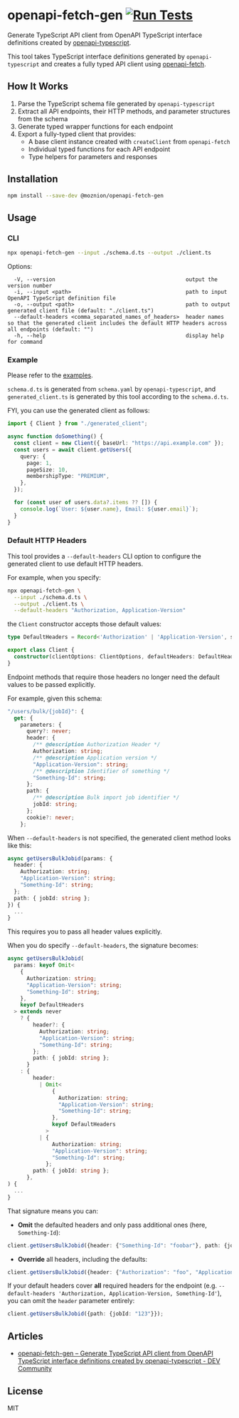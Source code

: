 # openapi-fetch-gen [![Run Tests](https://github.com/moznion/openapi-fetch-gen/actions/workflows/test.yml/badge.svg)](https://github.com/moznion/openapi-fetch-gen/actions/workflows/test.yml)

Generate TypeScript API client from OpenAPI TypeScript interface definitions created by [openapi-typescript](https://github.com/openapi-ts/openapi-typescript).

This tool takes TypeScript interface definitions generated by `openapi-typescript` and creates a fully typed API client using [openapi-fetch](https://github.com/openapi-ts/openapi-typescript/tree/main/packages/openapi-fetch).

## How It Works

1. Parse the TypeScript schema file generated by `openapi-typescript`
2. Extract all API endpoints, their HTTP methods, and parameter structures from the schema
3. Generate typed wrapper functions for each endpoint
4. Export a fully-typed client that provides:
   - A base client instance created with `createClient` from `openapi-fetch`
   - Individual typed functions for each API endpoint
   - Type helpers for parameters and responses

## Installation

```bash
npm install --save-dev @moznion/openapi-fetch-gen
```

## Usage

### CLI

```bash
npx openapi-fetch-gen --input ./schema.d.ts --output ./client.ts
```

Options:

```
  -V, --version                                         output the version number
  -i, --input <path>                                    path to input OpenAPI TypeScript definition file
  -o, --output <path>                                   path to output generated client file (default: "./client.ts")
  --default-headers <comma_separated_names_of_headers>  header names so that the generated client includes the default HTTP headers across all endpoints (default: "")
  -h, --help                                            display help for command
```

### Example

Please refer to the [examples](./examples/).

`schema.d.ts` is generated from `schema.yaml` by `openapi-typescript`, and `generated_client.ts` is generated by this tool according to the `schema.d.ts`.

FYI, you can use the generated client as follows:

```typescript
import { Client } from "./generated_client";

async function doSomething() {
  const client = new Client({ baseUrl: "https://api.example.com" });
  const users = await client.getUsers({
    query: {
      page: 1,
      pageSize: 10,
      membershipType: "PREMIUM",
    },
  });

  for (const user of users.data?.items ?? []) {
    console.log(`User: ${user.name}, Email: ${user.email}`);
  }
}
```

### Default HTTP Headers

This tool provides a `--default-headers` CLI option to configure the generated client to use default HTTP headers.

For example, when you specify:

```bash
npx openapi-fetch-gen \
  --input ./schema.d.ts \
  --output ./client.ts \
  --default-headers "Authorization, Application-Version"
```

the `Client` constructor accepts those default values:

```typescript
type DefaultHeaders = Record<'Authorization' | 'Application-Version', string>;

export class Client {
  constructor(clientOptions: ClientOptions, defaultHeaders: DefaultHeaders) { ... }
}
```

Endpoint methods that require those headers no longer need the default values to be passed explicitly.

For example, given this schema:

```typescript
"/users/bulk/{jobId}": {
  get: {
    parameters: {
      query?: never;
      header: {
        /** @description Authorization Header */
        Authorization: string;
        /** @description Application version */
        "Application-Version": string;
        /** @description Identifier of something */
        "Something-Id": string;
      };
      path: {
        /** @description Bulk import job identifier */
        jobId: string;
      };
      cookie?: never;
    };
```

When `--default-headers` is not specified, the generated client method looks like this:

```typescript
async getUsersBulkJobid(params: {
  header: {
    Authorization: string;
    "Application-Version": string;
    "Something-Id": string;
  };
  path: { jobId: string };
}) {
  ...
}
```

This requires you to pass all header values explicitly.

When you do specify `--default-headers`, the signature becomes:

```typescript
async getUsersBulkJobid(
  params: keyof Omit<
    {
      Authorization: string;
      "Application-Version": string;
      "Something-Id": string;
    },
    keyof DefaultHeaders
  > extends never
    ? {
        header?: {
          Authorization: string;
          "Application-Version": string;
          "Something-Id": string;
        };
        path: { jobId: string };
      }
    : {
        header:
          | Omit<
              {
                Authorization: string;
                "Application-Version": string;
                "Something-Id": string;
              },
              keyof DefaultHeaders
            >
          | {
              Authorization: string;
              "Application-Version": string;
              "Something-Id": string;
            };
        path: { jobId: string };
      },
) {
  ...
}
```

That signature means you can:

- **Omit** the defaulted headers and only pass additional ones (here, `Something-Id`):

```typescript
client.getUsersBulkJobid({header: {"Something-Id": "foobar"}, path: {jobId: "123"}});
```

- **Override** all headers, including the defaults:

```typescript
client.getUsersBulkJobid({header: {"Authorization": "foo", "Application-Version": "bar", "Something-Id": "foobar"}, path: {jobId: "123"}});
```

If your default headers cover **all** required headers for the endpoint (e.g. `--default-headers 'Authorization, Application-Version, Something-Id'`), you can omit the `header` parameter entirely:

```typescript
client.getUsersBulkJobid({path: {jobId: "123"}});
```

## Articles

- [openapi-fetch-gen – Generate TypeScript API client from OpenAPI TypeScript interface definitions created by openapi-typescript - DEV Community](https://dev.to/moznion/openapi-fetch-gen-generate-typescript-api-client-from-openapi-typescript-interface-definitions-kjd)

## License

MIT

